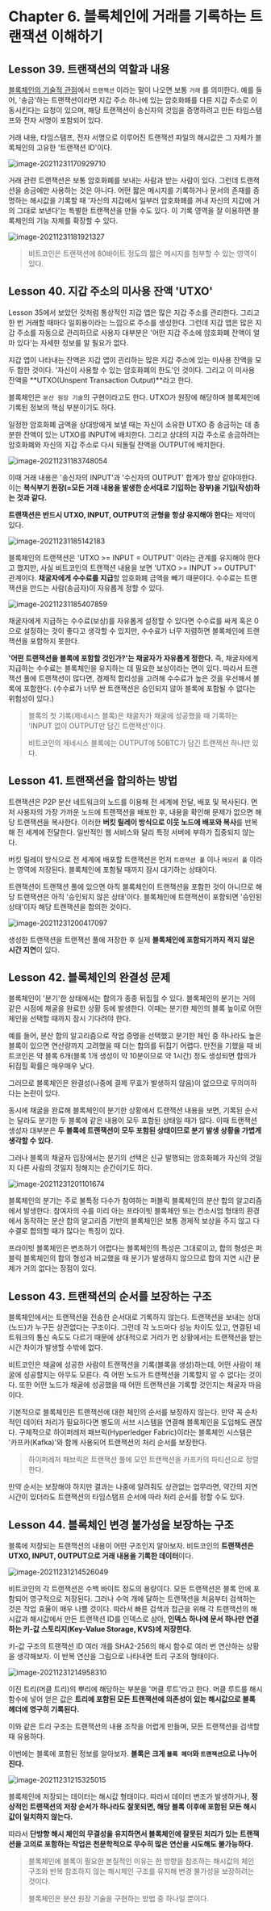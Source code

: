 # Chapter 6. 블록체인에 거래를 기록하는 트랜잭션 이해하기

## Lesson 39. 트랜잭션의 역할과 내용

<u>블록체인의 기술적 관점</u>에서 `트랜잭션` 이라는 말이 나오면 보통 `거래` 를 의미한다. 예를 들어, '송금'하는 트랜잭션이라면 지갑 주소 하나에 있는 암호화폐를 다른 지갑 주소로 이동시킨다는 요청이 있으며, 해당 트랜잭션이 송신자의 것임을 증명하려고 만든 타임스탬프와 전자 서명이 포함되어 있다.

거래 내용, 타임스탬프, 전자 서명으로 이루어진 트랜잭션 파일의 해시값은 그 자체가 블록체인의 고유한 '트랜잭션 ID'이다.

![image-20211231170929710](images/image-20211231170929710.png)



거래 관련 트랜잭션은 보통 암호화폐를 보내는 사람과 받는 사람이 있다. 그런데 트랜젹션을 송금에만 사용하는 것은 아니다. 어떤 짧은 메시지를 기록하거나 문서의 존재를 증명하는 해시값을 기록할 때 '자신의 지갑에서 일부러 암호화폐를 꺼내 자신의 지갑에 거의 그대로 보낸다'는 특별한 트랜잭션을 만들 수도 있다. 이 기록 영역을 잘 이용하면 블록체인의 기능 자체를 확장할 수 있다.

![image-20211231181921327](images/image-20211231181921327.png)

>비트코인은 트랜잭션에 80바이트 정도의 짧은 메시지를 첨부할 수 있는 영역이 있다.



## Lesson 40.  지갑 주소의 미사용 잔액 'UTXO'

Lesson 35에서 보았던 것처럼 통상적인 지갑 앱은 많은 지갑 주소를 관리한다. 그리고 한 번 거래할 때마다 일회용이라는 느낌으로 주소를 생성한다. 그런데 지갑 앱은 많은 지갑 주소를 자동으로 관리하므로 사용자 대부분은 '어떤 지갑 주소에 암호화폐 잔액이 얼마 있다'는 자세한 정보를 알 필요가 없다.

지갑 앱이 나타내는 잔액은 지갑 앱이 괸리하는 많은 지갑 주소에 있는 미사용 잔액을 모두 합한 것이다. '자신이 사용할 수 있는 암호화폐의 한도'인 것이다. 그리고 이 미사용 잔액을 **UTXO(Unspent Transaction Output)**라고 한다.

블록체인은 `분산 원장 기술`의 구현이라고도 한다. UTXO가 원장에 해당하며 블록체인에 기록된 정보의 핵심 부분이기도 하다.



일정한 암호화폐 금액을 상대방에게 보낼 때는 자신이 소유한 UTXO 중 송금하는 데 충분한 잔액이 있는 UTXO를 INPUT에 배치한다. 그리고 상대의 지갑 주소로 송금하려는 암호화폐와 자신의 지갑 주소로 다시 되돌릴 잔액을 OUTPUT에 배치한다.

![image-20211231183748054](images/image-20211231183748054.png)

이때 거래 내용은 '송신자의 INPUT'과 '수신자의 OUTPUT' 합계가 항상 같아야한다. 이는 **복식부기 원장(=모든 거래 내용을 발생한 순서대로 기입하는 장부)을 기입(작성)하는 것과 같다.**

**트랜잭션은 반드시 UTXO, INPUT, OUTPUT의 균형을 항상 유지해야 한다**는 제약이 있다.

![image-20211231185142183](images/image-20211231185142183.png)



블록체인의 트랜잭션은 'UTXO >= INPUT = OUTPUT' 이라는 관계를 유지해야 한다고 했지만, 사실 비트코인의 트랜잭션 내용을 보면 'UTXO >= INPUT >= OUTPUT' 관계이다. **채굴자에게 수수료를 지급**할 암호화폐 금액을 빼기 때문이다. 수수료는 트랜잭션을 만드는 사람(송금자)이 자유롭게 정할 수 있다.

![image-20211231185407859](images/image-20211231185407859.png)



채굴자에게 지급하는 수수료(보상)를 자유롭게 설정할 수 있다면 수수료를 싸게 혹은 0으로 설정하는 것이 좋다고 생각할 수 있지만, 수수료가 너무 저렴하면 블록체인에 트랜잭션을 포함하지 못한다.

**'어떤 트랜잭션을 블록에 포함할 것인가?'는 채굴자가 자유롭게 정한다.** 즉, 채굴자에게 지급하는 수수료는 블록체인을 유지하는 데 필요한 보상이라는 면이 있다. 따라서 트랜잭션 풀에 트랜잭션이 많다면, 경제적 합리성을 고려해 수수료가 높은 것을 우선해서 블록에 포함한다. (수수료가 너무 싼 트랜잭션은 승인되지 않아 블록에 포함될 수 없다는 위험성이 있다.)

> 블록의 첫 기록(제네시스 블록)은 채굴자가 채굴에 성공했을 때 기록하는 'INPUT 없이 OUTPUT만 담긴 트랜잭션'이다.
>
> 비트코인의 제네시스 블록에는 OUTPUT에 50BTC가 담긴 트랜잭션 하나만 있다.



## Lesson 41. 트랜잭션을 합의하는 방법

트랜잭션은 P2P 분산 네트워크의 노드를 이용해 전 세계에 전달, 배포 및 복사된다. 먼저 사용자의 가장 가까운 노드에 트랜잭션을 배포한 후, 내용을 확인해 문제가 없으면 해당 트랜잭션을 복사한다. 이러한 **버킷 릴레이 방식으로 이웃 노드에 배포와 복사**를 반복해 전 세계에 전달한다. 일반적인 웹 서비스와 달리 특정 서버에 부하가 집중되지 않는다.

버킷 릴레이 방식으로 전 세계에 배포할 트랜잭션은 먼저 `트랜잭션 풀` 이나 `메모리 풀` 이라는 영역에 저장된다. 블록체인에 포함될 때까지 잠시 대기하는 상태이다.

트랜잭션이 트랜잭션 풀에 있으면 아직 블록체인이 트랜잭션을 포함한 것이 아니므로 해당 트랜잭션은 아직 '승인되지 않은 상태'이다. 블록체인에 트랜잭션이 포함되면 '승인된 상태'이자 해당 트랜잭션을 합의한 것이다.

![image-20211231200417097](images/image-20211231200417097.png)



생성한 트랜잭션을 트랜잭션 풀에 저장한 후 실제 **블록체인에 포함되기까지 적지 않은 시간 지연**이 있다.



## Lesson 42. 블록체인의 완결성 문제

블록체인이 '분기'한 상태에서는 합의가 종종 뒤집힐 수 있다. 블록체인의 분기는 거의 같은 시점에 채굴을 완료한 상황 등에 발생한다. 이때는 분기한 체인의 블록 높이로 어떤 체인을 선택할 때까지 잠시 기다려야 한다.

예를 들어, 분산 합의 알고리즘으로 작업 증명을 선택했고 분기한 체인 중 하나라도 높은 블록이 있으면 연산량까지 고려했을 때 더는 합의를 뒤집기 어렵다. 만전을 기했을 때 비트코인은 약 블록 6개(블록 1개 생성이 약 10분이므로 약 1시간) 정도 생성되면 합의가 뒤집힐 확률은 매우매우 낮다.

그러므로 블록체인은 완결성(나중에 결제 무효가 발생하지 않음)이 없으므로 무의미하다는 논란이 있다.



동시에 채굴을 완료해 블록체인이 분기한 상황에서 트랜잭션 내용을 보면, 기록된 순서는 달라도 분기한 두 블록에 같은 내용이 모두 포함된 상태일 때가 많다. 이때 트랜잭션 생성자 대부분은 **두 블록에 트랜잭션이 모두 포함된 상태이므로 분기 발생 상황을 가볍게 생각할 수 있다.**

그러나 블록의 채굴자 입장에서는 분기의 선택은 신규 발행되는 암호화폐가 자신의 것일지 다른 사람의 것일지 정해지는 순간이기도 하다.

![image-20211231201101674](images/image-20211231201101674.png)



블록체인의 분기는 주로 불특정 다수가 참여하는 퍼블릭 블록체인의 분산 합의 알고리즘에서 발생한다. 참여자의 수를 미리 아는 프라이빗 블록체인 또는 컨소시엄 형태의 환경에서 동작하는 분산 합의 알고리즘 기반의 블록체인은 보통 경제적 보상을 주지 않고 다수결로 합의할 때가 많다는 특징이 있다.

프라이빗 블록체인은 변조하기 어렵다는 블록체인의 특성은 그대로이고, 합의 형성은 퍼블릭 블록체인의 합의 형성과 비교했을 때 분기가 발생하지 않으므로 합의 지연 시간 문제가 거의 없다는 장점이 있다.



## Lesson 43. 트랜잭션의 순서를 보장하는 구조

블록체인에서는 트랜잭션을 전송한 순서대로 기록하지 않는다. 트랜잭션을 보내는 상대(노드)가 누구든 상관없다는 구조이다. 그런데 각 노드마다 성능 차이도 있고, 연결된 네트워크의 통신 속도도 다르기 때문에 상대적으로 거리가 먼 상황에서는 트랜잭션을 받는 시간 차이가 발생할 수밖에 없다.



비트코인은 채굴에 성공한 사람이 트랜잭션을 기록(블록을 생성)하는데, 어떤 사람이 채굴에 성공할지는 아무도 모른다. 즉 어떤 노드가 트랜잭션을 기록할지 알 수 없다는 것이다. 또한 어떤 노드가 채굴에 성공했을 때 어떤 트랜잭션을 기록할 것인지는 채굴자 마음이다.



기본적으로 블록체인은 트랜잭션에 대한 체인의 순서를 보장하지 않는다. 만약 꼭 순차적인 데이터 처리가 필요하다면 별도의 서브 시스템을 연결해 블록체인을 도입해도 괜찮다. 구체적으로 하이퍼레저 패브릭(Hyperledger Fabric)이라는 블록체인 시스템은 '카프카(Kafka)'와 함께 사용되어 트랜잭션의 처리 순서를 보장한다.

> 하이퍼레저 패브릭은 트랜잭션 풀에 모인 트랜잭션을 카프카의 파티션으로 정렬한다.

만약 순서는 보장해야 하지만 결과는 나중에 알려줘도 상관없는 업무라면, 약간의 지연 시간이 있더라도 트랜잭션의 타임스탬프 순서에 따라 처리 순서를 정할 수도 있다.



## Lesson 44. 블록체인 변경 불가성을 보장하는 구조

블록에 저장되는 트랜잭션의 내용이 어떤 구조인지 알아보자. 비트코인의 **트랜잭션은 UTXO, INPUT, OUTPUT으로 거래 내용을 기록한 데이터**이다.

![image-20211231214526049](images/image-20211231214526049.png)



비트코인의 각 트랜잭션은 수백 바이트 정도의 용량이다. 모든 트랜잭션은 블록 안에 포함되어 영구적으로 저장된다. 그러나 수억 개에 달하는 트랜잭션을 처음부터 검색하는 것은 작업 효율이 매우 나쁠 것이다. 따라서 빠른 검색과 접근을 위해 각 트랜잭션의 해시값과 해시값에서 만든 트랜잭션 ID를 인덱스로 삼아, **인덱스 하나에 문서 하나만 연결하는 키-값 스토리지(Key-Value Storage, KVS)에 저장한다.**



키-값 구조의 트랜잭션 ID 여러 개를 SHA2-256의 해시 함수로 여러 번 연산하는 상황을 생각해보자. 이 반복 연산을 그림으로 나타내면 트리 구조의 형태이다.

![image-20211231214958310](images/image-20211231214958310.png)

이진 트리(머클 트리)의 뿌리에 해당하는 부분을 '머클 루트'라고 한다. 머클 루트를 해시 함수에 넣어 얻은 값은 **트리에 포함된 모든 트랜잭션에 의존성이 있는 해시값으로 블록 헤더에 영구히 기록된다.**

이와 같은 트리 구조는 트랜잭션의 내용 조작을 어렵게 만들며, 모든 트랜잭션을 검색할 때 유용하다.



이번에는 블록에 포함된 정보를 알아보자. **블록은 크게 `블록 헤더`와 `트랜잭션`으로 나누어진다.**

![image-20211231215325015](images/image-20211231215325015.png)



블록체인에 저장되는 데이터는 해시값 형태이다. 따라서 데이터 변조가 발생하거나, **정상적인 트랜잭션의 저장 순서가 하나라도 잘못되면, 해당 블록 이후에 포함된 모든 해시값이 일치하지 않는다.**

따라서 **단방향 해시 체인의 무결성을 유지하면서 블록체인에 잘못된 처리가 있는 트랜잭션을 고의로 포함하는 작업은 천문학적으로 무수히 많은 연산을 시도해도 불가능하다.**

> 블록체인에 블록이 필요한 본질적인 이유는 한 방향을 참조하는 해시값의 체인 구조와 반복 참조하지 않는 해시체인 구조를 유지해 변경 불가성을 보장하려는 것이다.
>
> 블록체인은 분산 원장 기술을 구현하는 방법 중 하나일 뿐이다.
